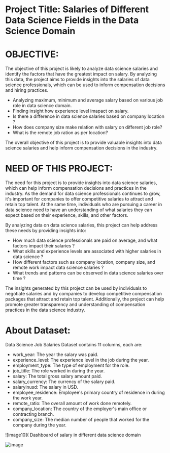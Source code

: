# Project Title: Salaries of Different Data Science Fields in the Data Science Domain

# OBJECTIVE:

The objective of this project is likely to analyze data science salaries and identify the factors that have the greatest impact on salary. By analyzing this data, the project aims to provide insights into the salaries of data science professionals, which can be used to inform compensation decisions and hiring practices.

* Analyzing maximum, minimum and average salary based on various job role in data science domain.
* Finding insight how experience level imapact on salary.
* Is there a difference in data science salaries based on company location ?
* How does company size make relation with salary on different job role?
* What is the remote job ration as per location?

The overall objective of this project is to provide valuable insights into data science salaries and help inform compensation decisions in the industry.

# NEED OF THIS PROJECT:

The need for this project is to provide insights into data science salaries, which can help inform compensation decisions and practices in the industry. As the demand for data science professionals continues to grow, it's important for companies to offer competitive salaries to attract and retain top talent. At the same time, individuals who are pursuing a career in data science need to have an understanding of what salaries they can expect based on their experience, skills, and other factors.

By analyzing data on data science salaries, this project can help address these needs by providing insights into:

* How much data science professionals are paid on average, and what factors impact their salaries ?
* What skills and experience levels are associated with higher salaries in data science ?
* How different factors such as company location, company size, and remote work impact data science salaries ?
* What trends and patterns can be observed in data science salaries over time ?

The insights generated by this project can be used by individuals to negotiate salaries and by companies to develop competitive compensation packages that attract and retain top talent. Additionally, the project can help promote greater transparency and understanding of compensation practices in the data science industry.

# About Dataset:
Data Science Job Salaries Dataset contains 11 columns, each are:

* work_year: The year the salary was paid.
* experience_level: The experience level in the job during the year.
* employment_type: The type of employment for the role.
* job_title: The role worked in during the year.
* salary: The total gross salary amount paid.
* salary_currency: The currency of the salary paid.
* salaryinusd: The salary in USD.
* employee_residence: Employee's primary country of residence in during the work year.
* remote_ratio: The overall amount of work done remotely.
* company_location: The country of the employer's main office or contracting branch.
* company_size: The median number of people that worked for the company during the year.

![image10](								Dashboard of salary in different data science domain						
														
![image](https://github.com/SrvPioneer/Salaries-of-Different-Data-Science-Fields-in-the-Data-Science-Domain/assets/93809665/7d0ebd19-5f78-4afc-af99-91d5db160d6d)
